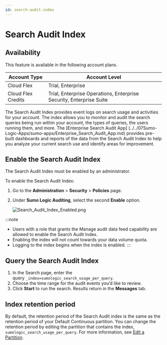 ```yaml
---
id: search-audit-index
---
```


# Search Audit Index

## Availability

This feature is available in the following account plans.

| Account Type | Account Level |
|--------------------|---------------------------------------------------------------------|
| Cloud Flex | Trial, Enterprise |
| Cloud Flex Credits | Trial, Enterprise Operations, Enterprise Security, Enterprise Suite |

The Search Audit Index provides event logs on search usage and activities for your account. The index allows you to monitor and audit the search queries being run within your account, the types of queries, the users running them, and more. The [Enterprise Search Audit App] (../../07Sumo-Logic-Apps/sumo-apps/Enterprise_Search_Audit_App.md) provides pre-built dashboards and reports of the data from the Search Audit Index to help you analyze your current search use and identify areas for improvement. 

## Enable the Search Audit Index

The Search Audit Index must be enabled by an administrator.

To enable the Search Audit Index:

1. Go to the **Administration** \> **Security** \> **Policies** page.
1. Under **Sumo Logic Auditing**, select the second **Enable** option.

    ![Search_Audit_Index_Enabled.png](/img/security/Search_Audit_Index_Enabled.png)

:::note
* Users with a role that grants the Manage audit data feed capability are allowed to enable the Search Audit Index.
* Enabling the index will not count towards your data volume quota.
* Logging to the index begins when the index is enabled.
:::

## Query the Search Audit Index

1. In the Search page, enter the query `_index=sumologic_search_usage_per_query`.
1. Choose the time range for the audit events you’d like to review.
1. Click **Start** to run the search. Results return in the **Messages** tab.

## Index retention period

By default, the retention period of the Search Audit index is the same as the retention period of your Default Continuous partition. You can change the retention period by editing the partition that contains the index, `sumologic_search_usage_per_query`. For more information, see [Edit a Partition](../partitions-and-data-tiers/edit-partition.md).

